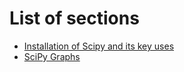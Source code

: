# List of sections

- [Installation of Scipy and its key uses](installation_features.md)
- [SciPy Graphs](scipy-graphs.md)


